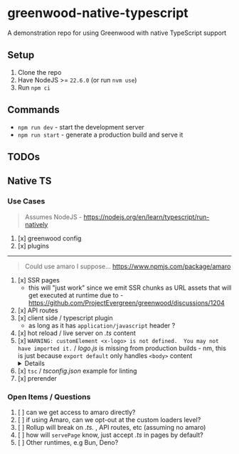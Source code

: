 # greenwood-native-typescript

A demonstration repo for using Greenwood with native TypeScript support

## Setup

1. Clone the repo
1. Have NodeJS >= `22.6.0` (or run `nvm use`)
1. Run `npm ci`

## Commands

- `npm run dev` - start the development server
- `npm run start` - generate a production build and serve it

## TODOs

## Native TS

### Use Cases

> Assumes NodeJS - https://nodejs.org/en/learn/typescript/run-natively

1. [x] greenwood config
1. [x] plugins

----

> Could use amaro I suppose...
> https://www.npmjs.com/package/amaro

1. [x] SSR pages
    - this will "just work" since we emit SSR chunks as URL assets that will get executed at runtime due to - https://github.com/ProjectEvergreen/greenwood/discussions/1204
1. [x] API routes
1. [x] client side / typescript plugin
    - as long as it has `application/javascript` header ?
1. [x] hot reload / live server on _.ts_ content
1. [x] `WARNING: customElement <x-logo> is not defined.  You may not have imported it.` / _logo.js_ is missing from production builds - nm, this is just because `export default` only handles `<body>` content
    <details>
      - i think this is would be a known issue, would have to include the dependency manually?<br/>
      - but then doing `import '../components/logo/logo.js';` creates an asset check for the home page and breaks?
      <pre>
      Error [ERR_MODULE_NOT_FOUND]: Cannot find module '/Users/owenbuckley/Workspace/github/greenwood-native-typescript/public/components/logo/logo.js' imported from /Users/owenbuckley/Workspace/github/greenwood-native-typescript/public/assets/index-Bx_3rb29.ts
      at finalizeResolution (node:internal/modules/esm/resolve:275:11)
      at moduleResolve (node:internal/modules/esm/resolve:932:10)
      at defaultResolve (node:internal/modules/esm/resolve:1056:11)
      at ModuleLoader.defaultResolve (node:internal/modules/esm/loader:654:12)
      at #cachedDefaultResolve (node:internal/modules/esm/loader:603:25)
      at ModuleLoader.resolve (node:internal/modules/esm/loader:586:38)
      at ModuleLoader.getModuleJobForImport (node:internal/modules/esm/loader:242:38)
      at ModuleJob._link (node:internal/modules/esm/module_job:135:49) {
    code: 'ERR_MODULE_NOT_FOUND',
    url: 'file:///Users/owenbuckley/Workspace/github/greenwood-native-typescript/public/components/logo/logo.js'x
      </pre>
    </details>
1. [x] `tsc` / _tsconfig.json_ example for linting
1. [x] prerender

### Open Items / Questions

1. [ ] can we get access to amaro directly?
1. [ ] if using Amaro, can we opt-out at the custom loaders level?
1. [ ] Rollup will break on _.ts._ , API routes, etc (assuming no amaro)
1. [ ] how will `servePage` know, just accept _.ts_ in pages by default? 
1. [ ] Other runtimes, e.g Bun, Deno?